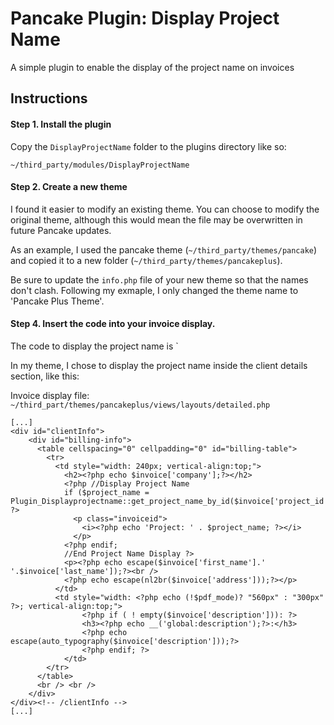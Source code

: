 # Pancake Plugin: Display Project Name
A simple plugin to enable the display of the project name on invoices

## Instructions

#### Step 1. Install the plugin
Copy the `DisplayProjectName` folder to the plugins directory like so:

`~/third_party/modules/DisplayProjectName`

#### Step 2. Create a new theme
I found it easier to modify an existing theme. You can choose to modify the original theme, although this would mean the file may be overwritten in future Pancake updates.

As an example, I used the pancake theme (`~/third_party/themes/pancake`) and copied it to a new folder (`~/third_party/themes/pancakeplus`).

Be sure to update the `info.php` file of your new theme so that the names don't clash. Following my exmaple, I only changed the theme name to 'Pancake Plus Theme'.

#### Step 4. Insert the code into your invoice display.
The code to display the project name is `<?php echo Plugin_Displayprojectname::get_project_name_by_id($project_id); ?>

In my theme, I chose to display the project name inside the client details section, like this:

Invoice display file: `~/third_part/themes/pancakeplus/views/layouts/detailed.php`

```
[...]
<div id="clientInfo">
    <div id="billing-info">
      <table cellspacing="0" cellpadding="0" id="billing-table">
        <tr>
          <td style="width: 240px; vertical-align:top;">
            <h2><?php echo $invoice['company'];?></h2>
            <?php //Display Project Name
            if ($project_name = Plugin_Displayprojectname::get_project_name_by_id($invoice['project_id'])): ?>
              <p class="invoiceid">
                <i><?php echo 'Project: ' . $project_name; ?></i>
              </p>
            <?php endif;
            //End Project Name Display ?>
            <p><?php echo escape($invoice['first_name'].' '.$invoice['last_name']);?><br />
            <?php echo escape(nl2br($invoice['address']));?></p>
          </td>
          <td style="width: <?php echo (!$pdf_mode)? "560px" : "300px" ?>; vertical-align:top;">
      			<?php if ( ! empty($invoice['description'])): ?>
      			<h3><?php echo __('global:description');?>:</h3>
      			<?php echo escape(auto_typography($invoice['description']));?>
      			<?php endif; ?>
      		</td>
        </tr>
      </table>
      <br /> <br />
    </div>
</div><!-- /clientInfo -->
[...]
```
